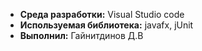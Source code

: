 - **Среда разработки:** Visual Studio code
- **Используемая библиотека:** javafx, jUnit
- **Выполнил:** Гайнитдинов Д.В
